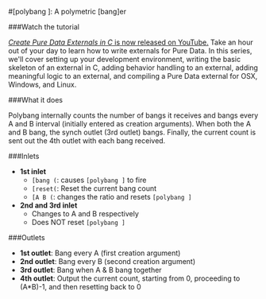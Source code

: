 #[polybang ]: A polymetric [bang]er

###Watch the tutorial

[_Create Pure Data Externals in C_ is now released on YouTube.](https://www.youtube.com/playlist?list=PLn3ODBv0ka5g_zKRpmgc58-Tj-Qn-P5qz) Take an hour out of your day to learn how to write externals for Pure Data. In this series, we'll cover setting up your development environment, writing the basic skeleton of an external in C, adding behavior handling to an external, adding meaningful logic to an external, and compiling a Pure Data external for OSX, Windows, and Linux.

###What it does

Polybang internally counts the number of bangs it receives and bangs every A and B interval (initially entered as creation arguments). When both the A and B bang, the synch outlet (3rd outlet) bangs. Finally, the current count is sent out the 4th outlet with each bang received.

###Inlets

- __1st inlet__
	- `[bang (`: causes `[polybang ]` to fire
	- `[reset(`: Reset the current bang count
	- `[A B (`: changes the ratio and resets `[polybang ]`
- __2nd and 3rd inlet__
	- Changes to A and B respectively
	- Does NOT reset `[polybang ]`

###Outlets

- __1st outlet__: Bang every A (first creation argument)
- __2nd outlet__: Bang every B (second creation argument)
- __3rd outlet__: Bang when A & B bang together
- __4th outlet__: Output the current count, starting from 0, proceeding to (A*B)-1, and then resetting back to 0
